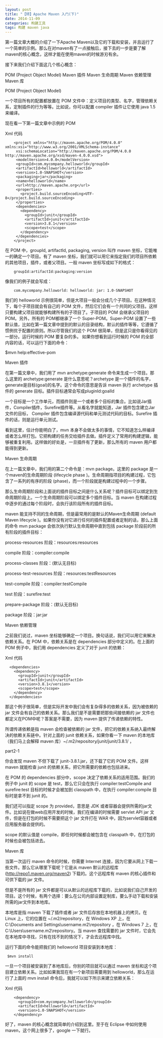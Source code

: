```yaml
--- 
layout: post 
title: "【转】Apache Maven 入门(下)" 
date: 2014-11-09 
categories: 构建工具
tags: 构建 maven java
--- 
```


第一篇文章大概的介绍了一下Apache Maven以及它的下载和安装，并且运行了一个简单的示例。那么在对maven有了一点接触后，接下去的一步是要了解maven的核心概念，这样才能在使用maven的时候游刃有余。

接下来我们介绍下面这几个核心概念：

POM (Project Object Model)
Maven 插件
Maven 生命周期
Maven 依赖管理
Maven 库

POM (Project Object Model)

一个项目所有的配置都放置在 POM 文件中：定义项目的类型、名字，管理依赖关系，定制插件的行为等等。比如说，你可以配置 compiler 插件让它使用 java 1.5 来编译。

现在看一下第一篇文章中示例的 POM

Xml 代码
```
    <project xmlns="http://maven.apache.org/POM/4.0.0" xmlns:xsi="http://www.w3.org/2001/XMLSchema-instance"
     xsi:schemaLocation="http://maven.apache.org/POM/4.0.0 http://maven.apache.org/xsd/maven-4.0.0.xsd">
     <modelVersion>4.0.0</modelVersion> 
     <groupId>com.mycompany.helloworld</groupId> 
     <artifactId>helloworld</artifactId> 
     <version>1.0-SNAPSHOT</version> 
     <packaging>jar</packaging> 
     <name>helloworld</name> 
     <url>http://maven.apache.org</url> 
     <properties> 
       <project.build.sourceEncoding>UTF-8</project.build.sourceEncoding> 
     </properties> 
     <dependencies>
       <dependency> 
         <groupId>junit</groupId> 
         <artifactId>junit</artifactId> 
         <version>3.8.1</version> 
         <scope>test</scope> 
       </dependency> 
     </dependencies> 
    </project>    
``` 

在 POM 中，groupId, artifactId, packaging, version 叫作 maven 坐标，它能唯一的确定一个项目。有了 maven 坐标，我们就可以用它来指定我们的项目所依赖的其他项目，插件，或者父项目。一般 maven 坐标写成如下的格式：

    	groupId:artifactId:packaging:version

像我们的例子就会写成：

    	com.mycompany.helloworld: helloworld: jar: 1.0-SNAPSHOT

我们的 helloworld 示例很简单，但是大项目一般会分成几个子项目。在这种情况下，每个子项目就会有自己的 POM 文件，然后它们会有一个共同的父项目。这样只要构建父项目就能够构建所有的子项目了。子项目的 POM 会继承父项目的 POM。另外，所有的 POM都继承了一个 Super-POM。Super-POM 设置了一些默认值，比如在第一篇文章中提到的默认的目录结构，默认的插件等等，它遵循了惯例优于配置的原则。所以尽管我们的这个 POM 很简单，但是这只是你看得见的一部分。运行时候的 POM 要复杂的多。 如果你想看到运行时候的 POM 的全部内容的话，可以运行下面的命令：

$mvn help:effective-pom

Maven 插件

在第一篇文章中，我们用了 mvn archetype:generate 命令来生成一个项目。那么这里的 archetype:generate 是什么意思呢？archetype 是一个插件的名字，generate是目标(goal)的名字。这个命令的意思是告诉 maven 执行 archetype 插件的 generate 目标。插件目标通常会写成pluginId:goalId

一个目标是一个工作单元，而插件则是一个或者多个目标的集合。比如说Jar插件，Compiler插件，Surefire插件等。从看名字就能知道，Jar 插件包含建立Jar文件的目标， Compiler 插件包含编译源代码和单元测试代码的目标。Surefire 插件的话，则是运行单元测试。

看到这里，估计你能明白了，mvn 本身不会做太多的事情，它不知道怎么样编译或者怎么样打包。它把构建的任务交给插件去做。插件定义了常用的构建逻辑，能够被重复利用。这样做的好处是，一旦插件有了更新，那么所有的 maven 用户都能得到更新。

Maven 生命周期

在上一篇文章中，我们用的第二个命令是：mvn package。这里的 package 是一个maven的生命周期阶段 (lifecycle phase )。生命周期指项目的构建过程，它包含了一系列的有序的阶段 (phase)，而一个阶段就是构建过程中的一个步骤。

那么生命周期阶段和上面说的插件目标之间是什么关系呢？插件目标可以绑定到生命周期阶段上。一个生命周期阶段可以绑定多个插件目标。当 maven 在构建过程中逐步的通过每个阶段时，会执行该阶段所有的插件目标。

maven 能支持不同的生命周期，但是最常用的是默认的Maven生命周期 (default Maven lifecycle )。如果你没有对它进行任何的插件配置或者定制的话，那么上面的命令 mvn package 会依次执行默认生命周期中直到包括 package 阶段前的所有阶段的插件目标：

process-resources 阶段：resources:resources

compile 阶段：compiler:compile

process-classes 阶段：(默认无目标)

process-test-resources 阶段：resources:testResources

test-compile 阶段：compiler:testCompile

test 阶段：surefire:test

prepare-package 阶段：(默认无目标)

package 阶段：jar:jar
 

Maven 依赖管理

之前我们说过，maven 坐标能够确定一个项目。换句话说，我们可以用它来解决依赖关系。在 POM 中，依赖关系是在 dependencies 部分中定义的。在上面的 POM 例子中，我们用 dependencies 定义了对于 junit 的依赖：

Xml 代码
```
  <dependencies> 
    <dependency> 
      <groupId>junit</groupId> 
      <artifactId>junit</artifactId> 
      <version>3.8.1</version> 
      <scope>test</scope> 
    </dependency> 
  </dependencies> 
```

那这个例子很简单，但是实际开发中我们会有复杂得多的依赖关系，因为被依赖的 jar 文件会有自己的依赖关系。那么我们是不是需要把那些间接依赖的 jar 文件也都定义在POM中呢？答案是不需要，因为 maven 提供了传递依赖的特性。

所谓传递依赖是指 maven 会检查被依赖的 jar 文件，把它的依赖关系纳入最终解决的依赖关系链中。针对上面的 junit 依赖关系，如果你看一下 maven 的本地库（我们马上会解释 maven 库）~/.m2/repository/junit/junit/3.8.1/ ，

part2-1

你会发现 maven 不但下载了 junit-3.8.1.jar，还下载了它的 POM 文件。这样 maven 就能检查 junit 的依赖关系，把它所需要的依赖也包括进来。

在 POM 的 dependencies 部分中，scope 决定了依赖关系的适用范围。我们的例子中 junit 的 scope 是 test，那么它只会在执行 compiler:testCompile and surefire:test 目标的时候才会被加到 classpath 中，在执行 compiler:compile 目标时是拿不到 junit 的。

我们还可以指定 scope 为 provided，意思是 JDK 或者容器会提供所需的jar文件。比如说在做web应用开发的时候，我们在编译的时候需要 servlet API jar 文件，但是在打包的时候不需要把这个 jar 文件打在 WAR 中，因为servlet容器或者应用服务器会提供的。

scope 的默认值是 compile，即任何时候都会被包含在 classpath 中，在打包的时候也会被包括进去。
 

Maven 库

当第一次运行 maven 命令的时候，你需要 Internet 连接，因为它要从网上下载一些文件。那么它从哪里下载呢？它是从 maven 默认的远程库(http://repo1.maven.org/maven2) 下载的。这个远程库有 maven 的核心插件和可供下载的 jar 文件。

但是不是所有的 jar 文件都是可以从默认的远程库下载的，比如说我们自己开发的项目。这个时候，有两个选择：要么在公司内部设置定制库，要么手动下载和安装所需的jar文件到本地库。

本地库是指 maven 下载了插件或者 jar 文件后存放在本地机器上的拷贝。在 Linux 上，它的位置在 ~/.m2/repository，在 Windows XP 上，在 C:\Documents and Settings\username\.m2\repository ，在 Windows 7 上，在 C:\Users\username\.m2\repository。当 maven 查找需要的 jar 文件时，它会先在本地库中寻找，只有在找不到的情况下，才会去远程库中找。

运行下面的命令能把我们的 helloworld 项目安装到本地库：

     $mvn install

一旦一个项目被安装到了本地库后，你别的项目就可以通过 maven 坐标和这个项目建立依赖关系。比如如果我现在有一个新项目需要用到 helloworld，那么在运行了上面的 mvn install 命令后，我就可以如下所示来建立依赖关系：

Xml 代码

```
    <dependency>
      <groupId>com.mycompany.helloworld</groupId>
      <artifactId>helloworld</artifactId>
      <version>1.0-SNAPSHOT</version>
    </dependency> 
```

好了，maven 的核心概念就简单的介绍到这里。至于在 Eclipse 中如何使用 maven，这个网上很多了，google 一下就行。

